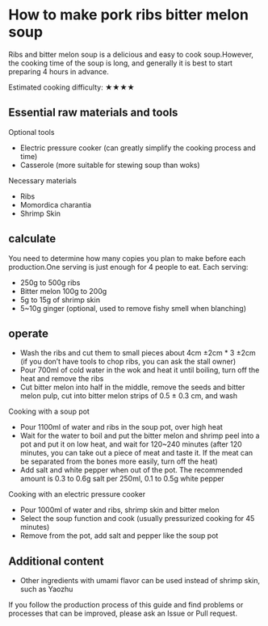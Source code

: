 # How to make pork ribs bitter melon soup

Ribs and bitter melon soup is a delicious and easy to cook soup.However, the cooking time of the soup is long, and generally it is best to start preparing 4 hours in advance.

Estimated cooking difficulty: ★★★★

## Essential raw materials and tools

Optional tools

- Electric pressure cooker (can greatly simplify the cooking process and time)
- Casserole (more suitable for stewing soup than woks)

Necessary materials

- Ribs
- Momordica charantia
- Shrimp Skin

## calculate

You need to determine how many copies you plan to make before each production.One serving is just enough for 4 people to eat.
Each serving:

- 250g to 500g ribs
- Bitter melon 100g to 200g
- 5g to 15g of shrimp skin
- 5~10g ginger (optional, used to remove fishy smell when blanching)

## operate

- Wash the ribs and cut them to small pieces about 4cm ±2cm * 3 ±2cm (if you don’t have tools to chop ribs, you can ask the stall owner)
- Pour 700ml of cold water in the wok and heat it until boiling, turn off the heat and remove the ribs
- Cut bitter melon into half in the middle, remove the seeds and bitter melon pulp, cut into bitter melon strips of 0.5 ± 0.3 cm, and wash

Cooking with a soup pot

- Pour 1100ml of water and ribs in the soup pot, over high heat
- Wait for the water to boil and put the bitter melon and shrimp peel into a pot and put it on low heat, and wait for 120~240 minutes (after 120 minutes, you can take out a piece of meat and taste it. If the meat can be separated from the bones more easily, turn off the heat)
- Add salt and white pepper when out of the pot. The recommended amount is 0.3 to 0.6g salt per 250ml, 0.1 to 0.5g white pepper

Cooking with an electric pressure cooker

- Pour 1000ml of water and ribs, shrimp skin and bitter melon
- Select the soup function and cook (usually pressurized cooking for 45 minutes)
- Remove from the pot, add salt and pepper like the soup pot

## Additional content

- Other ingredients with umami flavor can be used instead of shrimp skin, such as Yaozhu

If you follow the production process of this guide and find problems or processes that can be improved, please ask an Issue or Pull request.